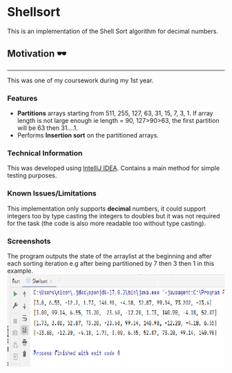# Shellsort
This is an implementation of the Shell Sort algorithm for decimal numbers.

## Motivation :dark_sunglasses:
---
This was one of my coursework during my 1st year.
### Features
- **Partitions** arrays starting from 511, 255, 127, 63, 31, 15, 7, 3, 1. If array length is not large enough ie length = 90, 127>90>63, the first partition will be 63 then 31....1.
- Performs **Insertion sort** on the partitioned arrays.

### Technical Information
This was developed using [IntelliJ IDEA](https://www.jetbrains.com/idea/). Contains a main method for simple testing purposes.

### Known Issues/Limitations
This implementation only supports **decimal** numbers, it could support integers too by type casting the integers to doubles but it was not required for the task (the code is also more readable too without type casting).

### Screenshots

The program outputs the state of the arraylist at the beginning and after each sorting iteration e.g after being partitioned by 7 then 3 then 1 in this example.
![](/screenshots/screenshot1.png)
